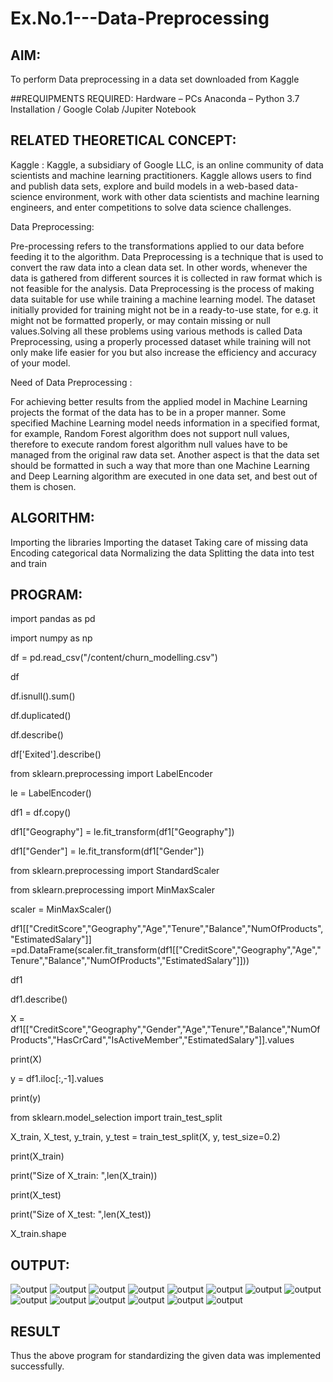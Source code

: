 # Ex.No.1---Data-Preprocessing
## AIM:

To perform Data preprocessing in a data set downloaded from Kaggle

##REQUIPMENTS REQUIRED:
Hardware – PCs
Anaconda – Python 3.7 Installation / Google Colab /Jupiter Notebook

## RELATED THEORETICAL CONCEPT:

Kaggle :
Kaggle, a subsidiary of Google LLC, is an online community of data scientists and machine learning practitioners. Kaggle allows users to find and publish data sets, explore and build models in a web-based data-science environment, work with other data scientists and machine learning engineers, and enter competitions to solve data science challenges.

Data Preprocessing:

Pre-processing refers to the transformations applied to our data before feeding it to the algorithm. Data Preprocessing is a technique that is used to convert the raw data into a clean data set. In other words, whenever the data is gathered from different sources it is collected in raw format which is not feasible for the analysis.
Data Preprocessing is the process of making data suitable for use while training a machine learning model. The dataset initially provided for training might not be in a ready-to-use state, for e.g. it might not be formatted properly, or may contain missing or null values.Solving all these problems using various methods is called Data Preprocessing, using a properly processed dataset while training will not only make life easier for you but also increase the efficiency and accuracy of your model.

Need of Data Preprocessing :

For achieving better results from the applied model in Machine Learning projects the format of the data has to be in a proper manner. Some specified Machine Learning model needs information in a specified format, for example, Random Forest algorithm does not support null values, therefore to execute random forest algorithm null values have to be managed from the original raw data set.
Another aspect is that the data set should be formatted in such a way that more than one Machine Learning and Deep Learning algorithm are executed in one data set, and best out of them is chosen.


## ALGORITHM:
Importing the libraries
Importing the dataset
Taking care of missing data
Encoding categorical data
Normalizing the data
Splitting the data into test and train

## PROGRAM:
import pandas as pd

import numpy as np

df = pd.read_csv("/content/churn_modelling.csv")

df

df.isnull().sum()

df.duplicated()

df.describe()

df['Exited'].describe()

from sklearn.preprocessing import LabelEncoder

le = LabelEncoder()

df1 = df.copy()

df1["Geography"] = le.fit_transform(df1["Geography"])

df1["Gender"] = le.fit_transform(df1["Gender"])

from sklearn.preprocessing import StandardScaler

from sklearn.preprocessing import MinMaxScaler

scaler = MinMaxScaler()

df1[["CreditScore","Geography","Age","Tenure","Balance","NumOfProducts","EstimatedSalary"]] =pd.DataFrame(scaler.fit_transform(df1[["CreditScore","Geography","Age","Tenure","Balance","NumOfProducts","EstimatedSalary"]]))

df1

df1.describe()

X = df1[["CreditScore","Geography","Gender","Age","Tenure","Balance","NumOfProducts","HasCrCard","IsActiveMember","EstimatedSalary"]].values

print(X)

y = df1.iloc[:,-1].values

print(y)

from sklearn.model_selection import train_test_split

X_train, X_test, y_train, y_test = train_test_split(X, y, test_size=0.2)

print(X_train)

print("Size of X_train: ",len(X_train))

print(X_test)

print("Size of X_test: ",len(X_test))

X_train.shape

## OUTPUT:
![output](https://github.com/jhansi21005096/Ex.No.1---Data-Preprocessing/blob/main/output1nn.png)
![output](https://github.com/jhansi21005096/Ex.No.1---Data-Preprocessing/blob/main/output2nn.png)
![output](https://github.com/jhansi21005096/Ex.No.1---Data-Preprocessing/blob/main/output3nn.png)
![output](https://github.com/jhansi21005096/Ex.No.1---Data-Preprocessing/blob/main/output4nn.png)
![output](https://github.com/jhansi21005096/Ex.No.1---Data-Preprocessing/blob/main/output5nn.png)
![output](https://github.com/jhansi21005096/Ex.No.1---Data-Preprocessing/blob/main/output6nn.png)
![output](https://github.com/jhansi21005096/Ex.No.1---Data-Preprocessing/blob/main/output7nn.png)
![output](https://github.com/jhansi21005096/Ex.No.1---Data-Preprocessing/blob/main/output8nn.png)
![output](https://github.com/jhansi21005096/Ex.No.1---Data-Preprocessing/blob/main/output9nn.png)
![output](https://github.com/jhansi21005096/Ex.No.1---Data-Preprocessing/blob/main/output10nn.png)
![output](https://github.com/jhansi21005096/Ex.No.1---Data-Preprocessing/blob/main/output11nn.png)
![output](https://github.com/jhansi21005096/Ex.No.1---Data-Preprocessing/blob/main/output12nn.png)
![output](https://github.com/jhansi21005096/Ex.No.1---Data-Preprocessing/blob/main/output13nn.png)
![output](https://github.com/jhansi21005096/Ex.No.1---Data-Preprocessing/blob/main/output14nn.png)

## RESULT
Thus the above program for standardizing the given data was implemented successfully.

